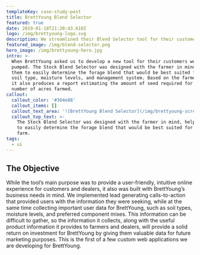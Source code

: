 ```yaml
---
templateKey: case-study-post
title: BrettYoung Blend Selector
featured: true
date: 2019-01-18T21:20:43.610Z
logo: /img/brettyoung-logo.svg
description: We streamlined their Blend Selector tool for their customers.
featured_image: /img/blend-selector.png
hero_image: /img/brettyoung-hero.jpg
intro: >-
  When BrettYoung asked us to develop a new tool for their customers we were
  pumped. The Stock Blend Selector was designed with the farmer in mind, helping
  them to easily determine the forage blend that would be best suited for their
  soil type, moisture levels, and management system. Based on the farmer’s input
  it also produces a report estimating the amount of seed required for the
  number of acres farmed.
callout:
  callout_color: '#304e88'
  callout_items: []
  callout_text_area: '![BrettYoung Blend Selector](/img/brettyoung-screens.png)'
  callout_top_text: >-
    The Stock Blend Selector was designed with the farmer in mind, helping them
    to easily determine the forage blend that would be best suited for their
    farm.
tags:
  - ui
---
```

## The Objective

While the tool’s main purpose was to provide a user-friendly, intuitive online experience for customers and dealers, it also was built with BrettYoung’s business needs in mind. We implemented lead generating calls-to-action that provided users with the information they were seeking, while at the same time collecting important user data for BrettYoung, such as soil types, moisture levels, and preferred component mixes. This information can be difficult to gather, so the information it collects, along with the useful product information it provides to farmers and dealers, will provide a solid return on investment for BrettYoung by giving them valuable data for future marketing purposes. This is the first of a few custom web applications we are developing for BrettYoung.
